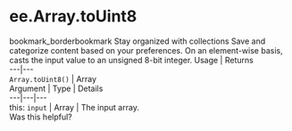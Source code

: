  
#  ee.Array.toUint8
bookmark_borderbookmark Stay organized with collections  Save and categorize content based on your preferences.
On an element-wise basis, casts the input value to an unsigned 8-bit integer.
Usage | Returns  
---|---  
`Array.toUint8()` | Array  
Argument | Type | Details  
---|---|---  
this: `input` | Array | The input array.  
Was this helpful?
